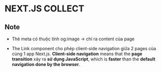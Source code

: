 # NEXT.JS COLLECT

## Note

- Thẻ meta có thuộc tính og:image -> chỉ ra content của page

- The Link component cho phép client-side navigation giữa 2 pages của cùng 1 app Next.js. __Client-side navigation__ means that the __page transition__ xảy ra __sử dụng JavaScript__, which is **faster** than the __default navigation done by the browser__.
